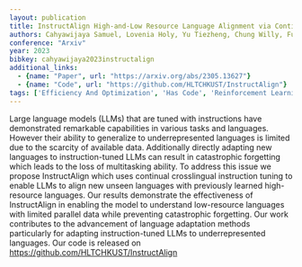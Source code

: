 ```yaml
---
layout: publication
title: InstructAlign High-and-Low Resource Language Alignment via Continual Crosslingual Instruction Tuning
authors: Cahyawijaya Samuel, Lovenia Holy, Yu Tiezheng, Chung Willy, Fung Pascale
conference: "Arxiv"
year: 2023
bibkey: cahyawijaya2023instructalign
additional_links:
  - {name: "Paper", url: "https://arxiv.org/abs/2305.13627"}
  - {name: "Code", url: "https://github.com/HLTCHKUST/InstructAlign"}
tags: ['Efficiency And Optimization', 'Has Code', 'Reinforcement Learning']
---
```

Large language models (LLMs) that are tuned with instructions have demonstrated remarkable capabilities in various tasks and languages. However their ability to generalize to underrepresented languages is limited due to the scarcity of available data. Additionally directly adapting new languages to instruction-tuned LLMs can result in catastrophic forgetting which leads to the loss of multitasking ability. To address this issue we propose InstructAlign which uses continual crosslingual instruction tuning to enable LLMs to align new unseen languages with previously learned high-resource languages. Our results demonstrate the effectiveness of InstructAlign in enabling the model to understand low-resource languages with limited parallel data while preventing catastrophic forgetting. Our work contributes to the advancement of language adaptation methods particularly for adapting instruction-tuned LLMs to underrepresented languages. Our code is released on https://github.com/HLTCHKUST/InstructAlign
